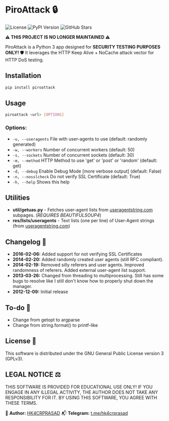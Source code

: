 # PiroAttack 🔒

![License](https://img.shields.io/github/license/hk4crprasad/PiroAttack) ![PyPI Version](https://img.shields.io/pypi/v/piroattack) ![GitHub Stars](https://img.shields.io/github/stars/hk4crprasad/PiroAttack?style=social)

**⚠️ THIS PROJECT IS NO LONGER MAINTAINED ⚠️**

PiroAttack is a Python 3 app designed for **SECURITY TESTING PURPOSES ONLY!** 🛡️ It leverages the HTTP Keep Alive + NoCache attack vector for HTTP DoS testing.

## Installation

```bash
pip install piroattack
```

## Usage

```bash
piroattack <url> [OPTIONS]
```

### Options:

- `-u, --useragents`  File with user-agents to use (default: randomly generated)
- `-w, --workers`     Number of concurrent workers (default: 50)
- `-s, --sockets`     Number of concurrent sockets (default: 30)
- `-m, --method`      HTTP Method to use 'get' or 'post' or 'random' (default: get)
- `-d, --debug`       Enable Debug Mode [more verbose output] (default: False)
- `-n, --nosslcheck`  Do not verify SSL Certificate (default: True)
- `-h, --help`        Shows this help

## Utilities

- **util/getuas.py** - Fetches user-agent lists from [useragentstring.com](http://www.useragentstring.com/pages/useragentstring.php) subpages. (*REQUIRES BEAUTIFULSOUP4*)
- **res/lists/useragents** - Text lists (one per line) of User-Agent strings (from [useragentstring.com](http://www.useragentstring.com))

## Changelog 📆

- **2016-02-06:** Added support for not verifying SSL Certificates
- **2014-02-20:** Added randomly created user agents (still RFC compliant).
- **2014-02-19:** Removed silly referers and user agents. Improved randomness of referers. Added external user-agent list support.
- **2013-03-26:** Changed from threading to multiprocessing. Still has some bugs to resolve like I still don't know how to properly shut down the manager.
- **2012-12-09:** Initial release

## To-do 📝

- Change from getopt to argparse
- Change from string.format() to printf-like

## License 📜

This software is distributed under the GNU General Public License version 3 (GPLv3).

## LEGAL NOTICE ⚖️

THIS SOFTWARE IS PROVIDED FOR EDUCATIONAL USE ONLY! IF YOU ENGAGE IN ANY ILLEGAL ACTIVITY, THE AUTHOR DOES NOT TAKE ANY RESPONSIBILITY FOR IT. BY USING THIS SOFTWARE, YOU AGREE WITH THESE TERMS.

🚀 **Author:** [HK4CRPRASAD](https://github.com/hk4crprasad)
📬 **Telegram:** [t.me/hk4crprasad](https://t.me/hk4crprasad)
